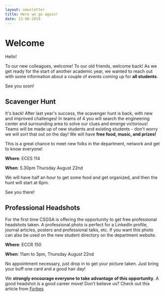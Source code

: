 ```yaml
---
layout: newsletter
title: Here we go again!
date: 13-08-2019
---
```

# Welcome

Hello!

To our new colleagues, welcome! To our old friends, welcome back! As we get ready for the start of another academic year, we wanted to reach out with some information about a couple of events coming up for **all students**.

See you soon!

## Scavenger Hunt
It's back! After last year's success, the scavenger hunt is back, with new and improved challenges! In teams of 4 you will search the engineering center and surrounding area to solve our clues and emerge victorious! Teams will be made up of new students and existing students - don't worry we will sort that out on the day! We will have **free food, music, and prizes!**

This is a great chance to meet new folks in the department, network and get to know everyone!

**Where**: ECES 114

**When**: 5.30pm Thursday August 22nd

We will have half an hour to get some food and get organized, and then the hunt will start at 6pm.

See you there!

## Professional Headshots
For the first time CSGSA is offering the opportunity to get free professional headshots taken. A professional photo is perfect for a LinkedIn profile, journal articles, posters and professional talks, etc. If you want this photo can also be used on the new student directory on the department website.

**Where**: ECCR 150

**When**: 11am to 3pm, Thursday August 22nd

No appointment necessary, just drop in to get your picture taken. Just bring your buff one card and a good hair day!

We **strongly encourage everyone to take advantage of this opportunity**. A good headshot is a good career move! Don't believe us? Check out this article from [Forbes](https://www.forbes.com/sites/williamarruda/2018/09/05/the-best-linkedin-headshots-and-how-to-create-yours/#690dde06d2fa)
